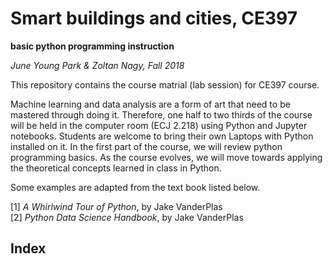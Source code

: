 # Smart buildings and cities, CE397
**basic python programming instruction**

*June Young Park & Zoltan Nagy, Fall 2018*

This repository contains the course matrial (lab session) for CE397 course. 

Machine learning and data analysis are a form of art that need to be mastered through doing it. Therefore, one half to two thirds of the course will be held in the computer room (ECJ 2.218) using Python and Jupyter notebooks. Students are welcome to bring their own Laptops with Python installed on it. In the first part of the course, we will review python programming basics. As the course evolves, we will move towards applying the theoretical concepts learned in class in Python.

Some examples are adapted from the text book listed below.
 
[1] *A Whirlwind Tour of Python*, by Jake VanderPlas\
[2] *Python Data Science Handbook*, by Jake VanderPlas

## Index
